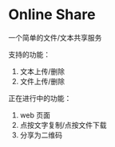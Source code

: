 # Online Share

一个简单的文件/文本共享服务

支持的功能：  
1. 文本上传/删除
2. 文件上传/删除

正在进行中的功能：  
1. web 页面
2. 点按文字复制/点按文件下载
3. 分享为二维码